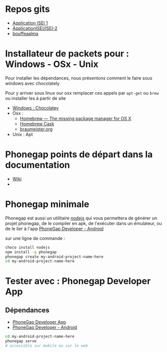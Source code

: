 # Repos gits
- [Application ISEI 1](https://github.com/ApplicationISEI/isei)
- [ApplicationISEI/ISEI-2](https://github.com/ApplicationISEI/ISEI-2)
- [bouffeaalma](https://github.com/bouffeaalma/Projet-Android)


# Installateur de packets pour : Windows - OSx - Unix
Pour installer les dépendances, nous présentons comment le faire sous windows avec chocolately

Pour y arriver sous linux our osx remplacer ces appels par `apt-get` ou `brew` ou installer les à partir de site

- [Windows : Chocolatey](https://chocolatey.org/)
- Osx :
	- [Homebrew — The missing package manager for OS X](http://brew.sh/)
	- [Homebrew Cask](http://caskroom.io/)
	- [braumeister.org](http://braumeister.org)
- Unix : Apt

# Phonegap points de départ dans la documentation
- [Wiki](https://github.com/phonegap/phonegap/wiki)
-

# Phonegap minimale
Phonegap est aussi un utilitaire [nodejs](http://nodejs.org/) qui vous permettera de générer un projet phonegap,
de le compiler en apk, de l'exécuter dans un émulateur, ou de le lier à l'app [PhoneGap Developer - Android](https://play.google.com/store/apps/details?id=com.adobe.phonegap.app) 

sur une ligne de commande :
```sh
choco install nodejs
npm install -g phonegap
phonegap create my-android-project-name-here
cd my-android-project-name-here
```

# Tester avec : Phonegap Developer App
## Dépendances
- [PhoneGap Developer App](http://app.phonegap.com/)
- [PhoneGap Developer - Android](https://play.google.com/store/apps/details?id=com.adobe.phonegap.app)
```sh
cd my-android-project-name-here
phonegap serve
# accessible sur mobile ou sur le web
```
